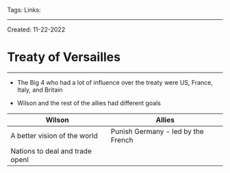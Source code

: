 Tags:
Links: 

---
Created: 11-22-2022
# Treaty of Versailles
---

- The Big 4 who had a lot of influence over the treaty were US, France, Italy, and Britain

- Wilson and the rest of the allies had different goals

| **Wilson**                   | **Allies**                         |
| ---------------------------- | ---------------------------------- |
| A better vision of the world | Punish Germany - led by the French |
| Nations to deal and trade openl                             |                                    |
